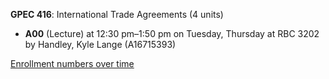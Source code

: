 **GPEC 416**: International Trade Agreements (4 units)

- **A00** (Lecture) at 12:30 pm–1:50 pm on Tuesday, Thursday at RBC 3202 by Handley, Kyle Lange (A16715393)

[Enrollment numbers over time](./GPEC416.tsv)
